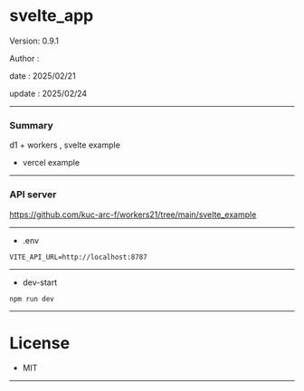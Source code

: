 # svelte_app

 Version: 0.9.1

 Author  : 

 date    : 2025/02/21 

 update  : 2025/02/24

***
### Summary

d1 + workers , svelte example

* vercel example

***
### API server

https://github.com/kuc-arc-f/workers21/tree/main/svelte_example

***
* .env

```
VITE_API_URL=http://localhost:8787
```
***
* dev-start
```
npm run dev
```

***
# License

* MIT

***
